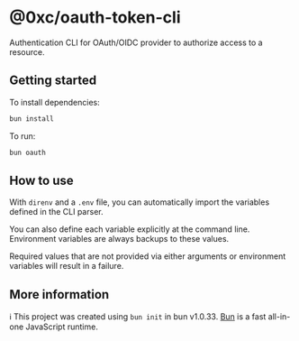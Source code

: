 # @0xc/oauth-token-cli

Authentication CLI for OAuth/OIDC provider to authorize access to a resource.

## Getting started

To install dependencies:

```bash
bun install
```

To run:

```bash
bun oauth
```

## How to use

With `direnv` and a `.env` file, you can automatically import the variables defined in the CLI parser.

You can also define each variable explicitly at the command line. Environment variables are always backups to these values.

Required values that are not provided via either arguments or environment variables will result in a failure.

## More information

ℹ️ This project was created using `bun init` in bun v1.0.33. [Bun](https://bun.sh) is a fast all-in-one JavaScript runtime.
